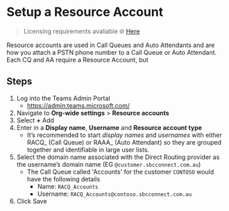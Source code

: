 # Setup a Resource Account
> Licensing requirements avaliable 🌐 [Here](License-Requirements.md#auto-attendants-and-call-queues)

Resource accounts are used in Call Queues and Auto Attendants and are how you attach a PSTN phone number to a Call Queue or Auto Attendant.
Each CQ and AA require a Resource Account, but 

## Steps
1. Log into the Teams Admin Portal 
   - https://admin.teams.microsoft.com/ 
1. Navigate to **Org-wide settings** > **Resource accounts** 
1. Select **+** Add 
1. Enter in a **Display name**, **Username** and **Resource account type** 
   - It’s recommended to start *display names* and *usernames* with either RACQ_ (Call Queue) or RAAA_ (Auto Attendant) so they are grouped together and identifiable in large user lists. 
1. Select the domain name associated with the Direct Routing provider as the username’s domain name (EG `@customer.sbcconnect.com.au`)
   - The Call Queue called 'Accounts' for the customer `CONTOSO` would have the following details
     - Name: `RACQ_Accounts`
     - Username: `RACQ_Accounts@contoso.sbcconnect.com.au`
1. Click Save 

